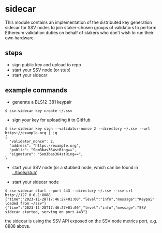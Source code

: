 # sidecar

This module contains an implementation of the distributed key generation sidecar for SSV nodes to join staker-chosen groups of validators to perform Ethereum validation duties on behalf of stakers who don't wish to run their own hardware.


## steps
- sign public key and upload to repo
- start your SSV node (or stub)
- start your sidecar


## example commands
- generate a BLS12-381 keypair
```shell
$ ssv-sidecar key create ~/.ssv 
```

- sign your key for uploading it to GitHub
```shell
$ ssv-sidecar key sign --validator-nonce 2 --directory ~/.ssv --url https://example.org | jq
{
  "validator_nonce": 2,
  "address": "https://example.org",
  "public": "Som3bas364stRing==",
  "signature": "Som3bas364stRing==",
}
```

- start your SSV node (or a stubbed node, which can be found in [../tools/stub](../tools/stub))

- start your sidecar node
```shell
$ ssv-sidecar start --port 443 --directory ~/.ssv --ssv-url http://127.0.0.1:8888
{"time":"2023-11-28T17:46:27+01:00","level":"info","message":"Keypair loaded from ~/ssv"}
{"time":"2023-11-28T17:46:27+01:00","level":"info","message":"SSV sidecar started, serving on port 443"}
```
the sidecar is using the SSV API exposed on the SSV node metrics port, e.g. 8888 above.
